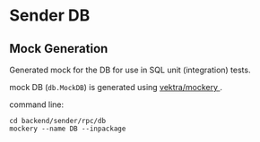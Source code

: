 # Sender DB


## Mock Generation

Generated mock for the DB for use in SQL unit (integration) tests.

mock DB (`db.MockDB`) is generated using [ vektra/mockery ](https://github.com/vektra/mockery/blob/master/pkg/generator.go).

command line:

```
cd backend/sender/rpc/db
mockery --name DB --inpackage
```